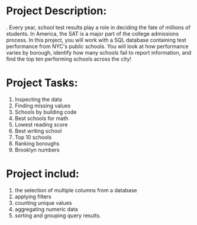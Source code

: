 # Project Description:
  . Every year, school test results play a role in deciding the fate of millions of students. In America, the SAT is a major part of the college admissions process.
    In this project, you will work with a SQL database containing test performance from NYC's public schools.
    You will look at how performance varies by borough, identify how many schools fail to report information, and find the top ten performing schools across the city!

# Project Tasks:
  1. Inspecting the data
  2. Finding missing values
  3. Schools by building code
  4. Best schools for math
  5. Lowest reading score
  6. Best writing school
  7. Top 10 schools
  8. Ranking boroughs
  9. Brooklyn numbers
  
# Project includ: 
  1. the selection of multiple columns from a database
  2. applying filters
  3. counting unique values
  4. aggregating numeric data
  5. sorting and grouping query results.
